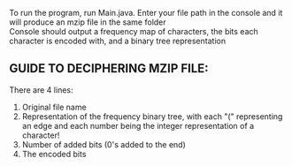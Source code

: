 To run the program, run Main.java. Enter your file path in the console and it will produce an mzip file in the same folder<br>
Console should output a frequency map of characters, the bits each character is encoded with, and a binary tree representation

## GUIDE TO DECIPHERING MZIP FILE:
There are 4 lines:
1. Original file name
2. Representation of the frequency binary tree, with each "(" representing an edge and each number being the integer representation of a character!
3. Number of added bits (0's added to the end)
4. The encoded bits 
